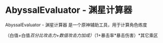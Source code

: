 # AbyssalEvaluator - 渊星计算器

AbyssalEvaluator - 渊星计算器 是一个原神辅助工具，用于计算角色练度 


（白值+白值*百分比攻击力+数值攻击力加成）*（1+暴击率*暴击伤害）*其它乘区